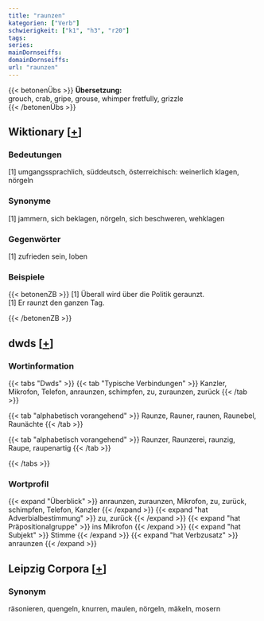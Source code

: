 ```yaml
---
title: "raunzen"
kategorien: ["Verb"]
schwierigkeit: ["k1", "h3", "r20"]
tags:
series:
mainDornseiffs:
domainDornseiffs:
url: "raunzen"
---
```


{{< betonenÜbs >}}
**Übersetzung:**  
grouch, crab, gripe, grouse, whimper fretfully, grizzle  
{{< /betonenÜbs >}}

## Wiktionary [[+](https://de.wiktionary.org/wiki/raunzen)]

### Bedeutungen
[1] umgangssprachlich, süddeutsch, österreichisch: weinerlich klagen, nörgeln  

### Synonyme
[1] jammern, sich beklagen, nörgeln, sich beschweren, wehklagen  

### Gegenwörter
[1] zufrieden sein, loben  

### Beispiele
{{< betonenZB >}}
[1] Überall wird über die Politik geraunzt.  
[1] Er raunzt den ganzen Tag.  

{{< /betonenZB >}}


## dwds [[+](https://www.dwds.de/wb/raunzen)]

### Wortinformation
{{< tabs "Dwds" >}}
{{< tab "Typische Verbindungen" >}}
Kanzler, Mikrofon, Telefon, anraunzen, schimpfen, zu, zuraunzen, zurück
{{< /tab >}}

{{< tab "alphabetisch vorangehend" >}}
Raunze, Rauner, raunen, Raunebel, Raunächte
{{< /tab >}}

{{< tab "alphabetisch vorangehend" >}}
Raunzer, Raunzerei, raunzig, Raupe, raupenartig
{{< /tab >}}

{{< /tabs >}}

### Wortprofil
{{< expand "Überblick" >}} anraunzen, zuraunzen, Mikrofon, zu, zurück, schimpfen, Telefon, Kanzler {{< /expand >}}
{{< expand "hat Adverbialbestimmung" >}} zu, zurück {{< /expand >}}
{{< expand "hat Präpositionalgruppe" >}} ins Mikrofon {{< /expand >}}
{{< expand "hat Subjekt" >}} Stimme {{< /expand >}}
{{< expand "hat Verbzusatz" >}} anraunzen {{< /expand >}}

## Leipzig Corpora [[+](https://corpora.uni-leipzig.de/en/res?word=raunzen&corpusId=deu_newscrawl-public_2018)]


### Synonym
räsonieren, quengeln, knurren, maulen, nörgeln, mäkeln, mosern


